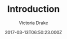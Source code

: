 ---
title: Introduction
github: https://github.com/victoriadrake/hugo-theme-introduction
demo: https://hugo-introduction.netlify.com/
author: Victoria Drake
ssg:
  - Hugo
cms:
  - Markdown
date: 2017-03-13T06:50:23.000Z
description: Minimal, single page, smooth-scrolling theme for Hugo.
draft: true
publish_date: '2017-03-13T06:50:23Z'
update_date: '2022-09-06T00:17:17Z'
github_star: 590
github_fork: 265
---